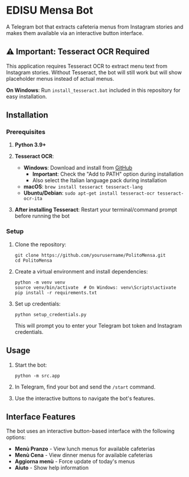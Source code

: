 # EDISU Mensa Bot

A Telegram bot that extracts cafeteria menus from Instagram stories and makes them available via an interactive button interface.

## ⚠️ Important: Tesseract OCR Required

This application requires Tesseract OCR to extract menu text from Instagram stories. Without Tesseract, the bot will still work but will show placeholder menus instead of actual menus.

**On Windows**: Run `install_tesseract.bat` included in this repository for easy installation.

## Installation

### Prerequisites

1. **Python 3.9+**
2. **Tesseract OCR**:
   - **Windows**: Download and install from [GitHub](https://github.com/UB-Mannheim/tesseract/wiki)
     - **Important**: Check the "Add to PATH" option during installation
     - Also select the Italian language pack during installation
   - **macOS**: `brew install tesseract tesseract-lang`
   - **Ubuntu/Debian**: `sudo apt-get install tesseract-ocr tesseract-ocr-ita`

3. **After installing Tesseract**: Restart your terminal/command prompt before running the bot

### Setup

1. Clone the repository:
   ```
   git clone https://github.com/yourusername/PolitoMensa.git
   cd PolitoMensa
   ```

2. Create a virtual environment and install dependencies:
   ```
   python -m venv venv
   source venv/bin/activate  # On Windows: venv\Scripts\activate
   pip install -r requirements.txt
   ```

3. Set up credentials:
   ```
   python setup_credentials.py
   ```
   
   This will prompt you to enter your Telegram bot token and Instagram credentials.

## Usage

1. Start the bot:
   ```
   python -m src.app
   ```

2. In Telegram, find your bot and send the `/start` command.

3. Use the interactive buttons to navigate the bot's features.

## Interface Features

The bot uses an interactive button-based interface with the following options:

- **Menù Pranzo** - View lunch menus for available cafeterias
- **Menù Cena** - View dinner menus for available cafeterias
- **Aggiorna menù** - Force update of today's menus
- **Aiuto** - Show help information
